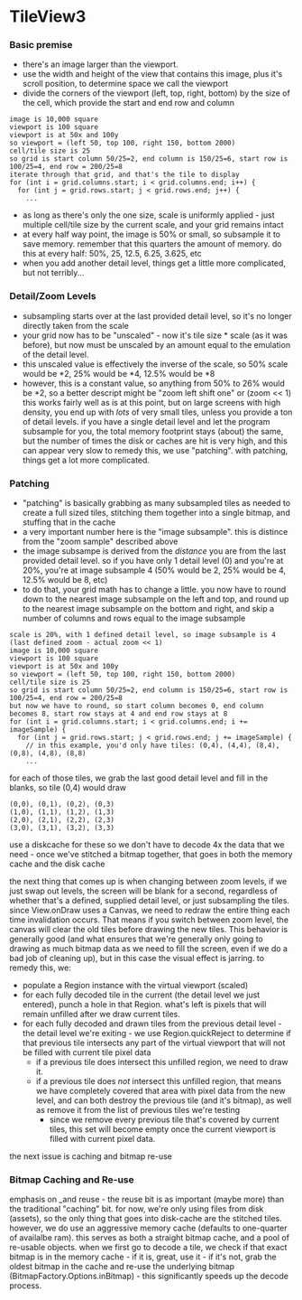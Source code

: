 # TileView3

### Basic premise
- there's an image larger than the viewport.  
- use the width and height of the view that contains this image, plus it's scroll position, to determine space we call the viewport
- divide the corners of the viewport (left, top, right, bottom) by the size of the cell, which provide the start and end row and column
```
image is 10,000 square
viewport is 100 square
viewport is at 50x and 100y
so viewport = (left 50, top 100, right 150, bottom 2000)
cell/tile size is 25
so grid is start column 50/25=2, end column is 150/25=6, start row is 100/25=4, end row = 200/25=8
iterate through that grid, and that's the tile to display
for (int i = grid.columns.start; i < grid.columns.end; i++) {
  for (int j = grid.rows.start; j < grid.rows.end; j++) {
    ...
```
- as long as there's only the one size, scale is uniformly applied - just multiple cell/tile size by the current scale, and your grid remains intact
- at every half way point, the image is 50% or small, so subsample it to save memory.  remember that this quarters the amount of memory.  do this at every half: 50%, 25, 12.5, 6.25, 3.625, etc
- when you add another detail level, things get a little more complicated, but not terribly...

### Detail/Zoom Levels
- subsampling starts over at the last provided detail level, so it's no longer directly taken from the scale 
- your grid now has to be "unscaled" - now it's tile size * scale (as it was before), but now must be unscaled by an amount equal to the emulation of the detail level.
- this unscaled value is effectively the inverse of the scale, so 50% scale would be *2, 25% would be *4, 12.5% would be *8
- however, this is a constant value, so anything from 50% to 26% would be *2, so a better descript might be "zoom left shift one" or (zoom << 1)
this works fairly well as is at this point, but on large screens with high density, you end up with _lots_ of very small tiles, unless you provide a ton of detail levels.
if you have a single detail level and let the program subsample for you, the total memory footprint stays (about) the same, but the number of times the disk or caches are hit is very high, and this can appear very slow
to remedy this, we use "patching".  with patching, things get a lot more complicated.

### Patching
- "patching" is basically grabbing as many subsampled tiles as needed to create a full sized tiles, stitching them together into a single bitmap, and stuffing that in the cache
- a very important number here is the "image subsample".  this is distince from the "zoom sample" described above
- the image subsampe is derived from the _distance_ you are from the last provided detail level.  so if you have only 1 detail level (0) and you're at 20%, you're at image subsample 4 (50% would be 2, 25% would be 4, 12.5% would be 8, etc)
- to do that, your grid math has to change a little.  you now have to round down to the nearest image subsample on the left and top, and round up to the nearest image subsample on the bottom and right, and skip a number of columns and rows equal to the image subsample
```
scale is 20%, with 1 defined detail level, so image subsample is 4 (last defined zoom - actual zoom << 1)
image is 10,000 square
viewport is 100 square
viewport is at 50x and 100y
so viewport = (left 50, top 100, right 150, bottom 2000)
cell/tile size is 25
so grid is start column 50/25=2, end column is 150/25=6, start row is 100/25=4, end row = 200/25=8
but now we have to round, so start column becomes 0, end column becomes 8, start row stays at 4 and end row stays at 8
for (int i = grid.columns.start; i < grid.columns.end; i += imageSample) {
  for (int j = grid.rows.start; j < grid.rows.end; j += imageSample) {
    // in this example, you'd only have tiles: (0,4), (4,4), (8,4), (0,8), (4,8), (8,8)
    ...
```
for each of those tiles, we grab the last good detail level and fill in the blanks, so tile (0,4) would draw 
```
(0,0), (0,1), (0,2), (0,3)
(1,0), (1,1), (1,2), (1,3)
(2,0), (2,1), (2,2), (2,3)
(3,0), (3,1), (3,2), (3,3)
```
use a diskcache for these so we don't have to decode 4x the data that we need - once we've stitched a bitmap together, that goes in both the memory cache and the disk cache

the next thing that comes up is when changing between zoom levels, if we just swap out levels, the screen will be blank for a second, regardless of whether that's a defined, supplied detail level, or just subsampling the tiles.  since View.onDraw uses a Canvas, we need to redraw the entire thing each time invalidation occurs.  That means if you switch between zoom level, the canvas will clear the old tiles before drawing the new tiles.  This behavior is generally good (and what ensures that we're generally only going to drawing as much bitmap data as we need to fill the screen, even if we do a bad job of cleaning up), but in this case the visual effect is jarring.
to remedy this, we:
- populate a Region instance with the virtual viewport (scaled)
- for each fully decoded tile in the current (the detail level we just entered), punch a hole in that Region.  what's left is pixels that will remain unfilled after we draw current tiles.
- for each fully decoded and drawn tiles from the previous detail level - the detail level we're exiting - we use Region.quickReject to determine if that previous tile intersects any part of the virtual viewport that will not be filled with current tile pixel data
  - if a previous tile does intersect this unfilled region, we need to draw it.
  - if a previous tile does *not* intersect this unfilled region, that means we have completely covered that area with pixel data from the new level, and can both destroy the previous tile (and it's bitmap), as well as remove it from the list of previous tiles we're testing
    - since we remove every previous tile that's covered by current tiles, this set will become empty once the current viewport is filled with current pixel data.

the next issue is caching and bitmap re-use

### Bitmap Caching and Re-use
emphasis on _and reuse - the reuse bit is as important (maybe more) than the traditional "caching" bit.
for now, we're only using files from disk (assets), so the only thing that goes into disk-cache are the stitched tiles.  however, we do use an aggressive memory cache (defaults to one-quarter of availalbe ram).  this serves as both a straight bitmap cache, and a pool of re-usable objects.  when we first go to decode a tile, we check if that exact bitmap is in the memory cache - if it is, great, use it - if it's not, grab the oldest bitmap in the cache and re-use the underlying bitmap (BitmapFactory.Options.inBitmap) - this significantly speeds up the decode process.